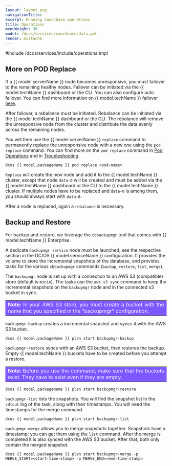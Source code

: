 ```yaml
---
layout: layout.pug
navigationTitle:
excerpt: Running Couchbase operations
title: Operations
menuWeight: 30
model: /dcos/services/couchbase/data.yml
render: mustache
---
```


#include /dcos/services/include/operations.tmpl

## More on POD Replace

If a {{ model.serverName }} node becomes unresponsive, you must failover to the remaining healthy nodes. Failover can be initiated via the {{ model.techName }} dashboard or the CLI. You can also configure auto failover. You can find more information on {{ model.techName }} failover [here](https://developer.couchbase.com/documentation/server/current/clustersetup/failover.html).

After failover, a rebalance must be initiated. Rebalance can be initiated via the {{ model.techName }} dashboard or the CLI. The rebalance will remove the unresponsive node from the cluster and distribute the data evenly across the remaining nodes.

You will then use the {{ model.serverName }} `replace` command to permanently replace the unresponsive node with a new one using the `pod replace` command. You can find more on the `pod replace` command in [Pod Operations](#replace) and in [Troubleshooting](../troubleshooting/#replacing-a-permanently-failed-node).

```
dcos {{ model.packageName }} pod replace <pod-name>
```

`Replace` will create the new node and add it to the {{ model.techName }} cluster, except that node `data-0` will be created and must be added via the {{ model.techName }} dashboard or the CLI to the {{ model.techName }} cluster. If multiple nodes have to be replaced and `data-0` is among them, you should always start with `data-0`.

After a node is replaced, again a `rebalance` is necessary.


## Backup and Restore

For backup and restore, we leverage the `cbbackupmgr` tool that comes with {{ model.techName }} Enterprise.

A dedicate `backupmgr service` node must be launched; see the respective section in the DC/OS {{ model.serviceName }} configuration. It provides the volume to store the incremental snapshots of the database, and provides tasks for the various `cbbackupmgr` commands (`backup`, `restore`, `list`, `merge`).

The `backupmgr` node is set up with a connection to an AWS S3 (compatible) store (default is `minio`). The tasks use the `aws s3 sync` command to keep the incremental snapshots on the `backupmgr` node and in the connected s3 bucket in sync.

<table class=“table note” bgcolor=#7d58ff>
<tr> 
  <td align=justify style=color:white><strong>Note:</strong> In your AWS S3 store, you must create a bucket with the name that you specified in the "backupmgr" configuration.</td> 
</tr> 
</table>


`backupmgr-backup` creates a incremental snapshot and syncs it with the AWS S3 bucket.

```
dcos {{ model.packageName }} plan start backupmgr-backup
```

`backupmgr-restore` syncs with an AWS S3 bucket, then restores the backup. Empty {{ model.techName }} buckets have to be created before you attempt a restore.

<table class=“table note” bgcolor=#7d58ff>
<tr> 
  <td align=justify style=color:white><strong>Note:</strong> Before you use the command, make sure that the buckets exist. They have to exist even if they are empty.</td> 
</tr> 
</table>

```
dcos {{ model.packageName }} plan start backupmgr-restore
```

`backupmgr-list` lists the snapshots. You will find the snapshot list in the `sdtout` log of the task, along with their timestamps. You will need the timestamps for the merge command.

```
dcos {{ model.packageName }} plan start backupmgr-list
```

`backupmgr-merge` allows you to merge snapshots together. Snapshots have a timestamp; you can get them using the `list` command. After the merge is completed it is also synced with the AWS S3 bucket. After that, both only contain the merged snapshot.

```
dcos {{ model.packageName }} plan start backupmgr-merge -p MERGE_START=<start-time-stamp> -p MERGE_END=<end-time-stamp>
```
